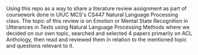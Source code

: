 Using this repo as a way to share a literature review assignment as part of coursework done in UIUC MCS's CS447 Natural Language Processing class. The topic of this review is on Emotion or Mental State Recognition in Utterances in Texts using Natural Language Processing Methods where we decided on our own topic, searched and selected 4 papers primarily on ACL Anthology, then read and reviewed them in relation to the mentioned topic and questions relevant to it.
